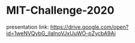 # MIT-Challenge-2020
presentation link: https://drive.google.com/open?id=1weNVQybG_iIaInoVJxUuWO-pZycbA9Ai
